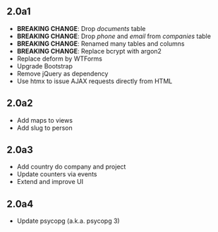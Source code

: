 2.0a1
-----

- **BREAKING CHANGE**: Drop *documents* table
- **BREAKING CHANGE**: Drop *phone* and *email* from *companies* table
- **BREAKING CHANGE**: Renamed many tables and columns
- **BREAKING CHANGE**: Replace bcrypt with argon2
- Replace deform by WTForms
- Upgrade Bootstrap
- Remove jQuery as dependency
- Use htmx to issue AJAX requests directly from HTML

2.0a2
-----

- Add maps to views
- Add slug to person

2.0a3
-----

- Add country do company and project
- Update counters via events
- Extend and improve UI

2.0a4
-----

- Update psycopg (a.k.a. psycopg 3)
